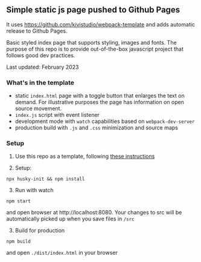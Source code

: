 ## Simple static js page pushed to Github Pages

It uses https://github.com/kivistudio/webpack-template and adds automatic release to Github Pages.

Basic styled index page that supports styling, images and fonts. The purpose of this repo is to provide
out-of-the-box javascript project that follows good dev practices.

Last updated: February 2023

### What's in the template

- static `index.html` page with a toggle button that enlarges the text on demand. For illustrative purposes the page has information on open source movement.
- `index.js` script with event listener
- development mode with `watch` capabilities based on `webpack-dev-server`
- production build with `.js` and `.css` minimization and source maps

### Setup

1. Use this repo as a template, following [these instructions](https://docs.github.com/en/repositories/creating-and-managing-repositories/creating-a-repository-from-a-template)

2. Setup:

```
npx husky-init && npm install
```

3. Run with watch

```
npm start
```

and open browser at http://localhost:8080. Your changes to src will be automatically picked up when you save
files in `/src`

3. Build for production

```
npm build
```

and open `./dist/index.html` in your browser
